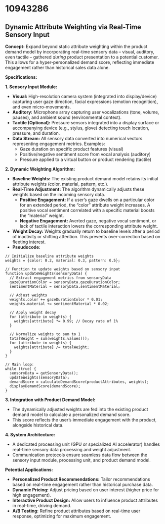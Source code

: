 # 10943286

## Dynamic Attribute Weighting via Real-Time Sensory Input

**Concept:** Expand beyond static attribute weighting within the product demand model by incorporating real-time sensory data – visual, auditory, even tactile – gathered *during* product presentation to a potential customer. This allows for a hyper-personalized demand score, reflecting immediate engagement rather than historical sales data alone.

**Specifications:**

**1. Sensory Input Module:**

*   **Visual:** High-resolution camera system (integrated into display/device) capturing user gaze direction, facial expressions (emotion recognition), and even micro-movements.
*   **Auditory:** Microphone array capturing user vocalizations (tone, volume, pauses), and ambient sound (environmental context).
*   **Tactile (Optional):** Pressure sensors integrated into a display surface or accompanying device (e.g., stylus, glove) detecting touch location, pressure, and duration.
*   **Data Stream:**  All sensory data converted into numerical vectors representing engagement metrics.  Examples:
    *   Gaze duration on specific product features (visual)
    *   Positive/negative sentiment score from vocal analysis (auditory)
    *   Pressure applied to a virtual button or product rendering (tactile)

**2. Dynamic Weighting Algorithm:**

*   **Baseline Weights:** The existing product demand model retains its initial attribute weights (color, material, pattern, etc.).
*   **Real-Time Adjustment:** The algorithm dynamically adjusts these weights based on the incoming sensory data. 
    *   **Positive Engagement:** If a user’s gaze dwells on a particular color for an extended period, the “color” attribute weight increases.  A positive vocal sentiment correlated with a specific material boosts the “material” weight.
    *   **Negative Engagement:**  Averted gaze, negative vocal sentiment, or lack of tactile interaction lowers the corresponding attribute weight.
*   **Weight Decay:**  Weights gradually return to baseline levels after a period of inactivity or shifting attention. This prevents over-correction based on fleeting interest.
*   **Pseudocode:**

```
// Initialize baseline attribute weights
weights = {color: 0.2, material: 0.3, pattern: 0.5};

// Function to update weights based on sensory input
function updateWeights(sensoryData) {
  // Extract engagement metrics from sensoryData
  gazeDurationColor = sensoryData.gazeDurationColor;
  sentimentMaterial = sensoryData.sentimentMaterial;

  // Adjust weights
  weights.color += gazeDurationColor * 0.01;
  weights.material += sentimentMaterial * 0.02;

  // Apply weight decay
  for (attribute in weights) {
    weights[attribute] *= 0.99; // Decay rate of 1%
  }

  // Normalize weights to sum to 1
  totalWeight = sum(weights.values());
  for (attribute in weights) {
    weights[attribute] /= totalWeight;
  }
}

// Main loop:
while (true) {
  sensoryData = getSensoryData();
  updateWeights(sensoryData);
  demandScore = calculateDemandScore(productAttributes, weights);
  displayDemandScore(demandScore);
}
```

**3. Integration with Product Demand Model:**

*   The dynamically adjusted weights are fed into the existing product demand model to calculate a personalized demand score.
*   This score reflects the user’s immediate engagement with the product, alongside historical data.

**4. System Architecture:**

*   A dedicated processing unit (GPU or specialized AI accelerator) handles real-time sensory data processing and weight adjustment.
*   Communication protocols ensure seamless data flow between the sensory input module, processing unit, and product demand model.



**Potential Applications:**

*   **Personalized Product Recommendations:**  Tailor recommendations based on real-time engagement rather than historical purchase data.
*   **Dynamic Pricing:**  Adjust pricing based on user interest (higher price for high engagement).
*   **Interactive Product Design:**  Allow users to influence product attributes in real-time, driving demand.
*   **A/B Testing:**  Refine product attributes based on real-time user response, optimizing for maximum engagement.